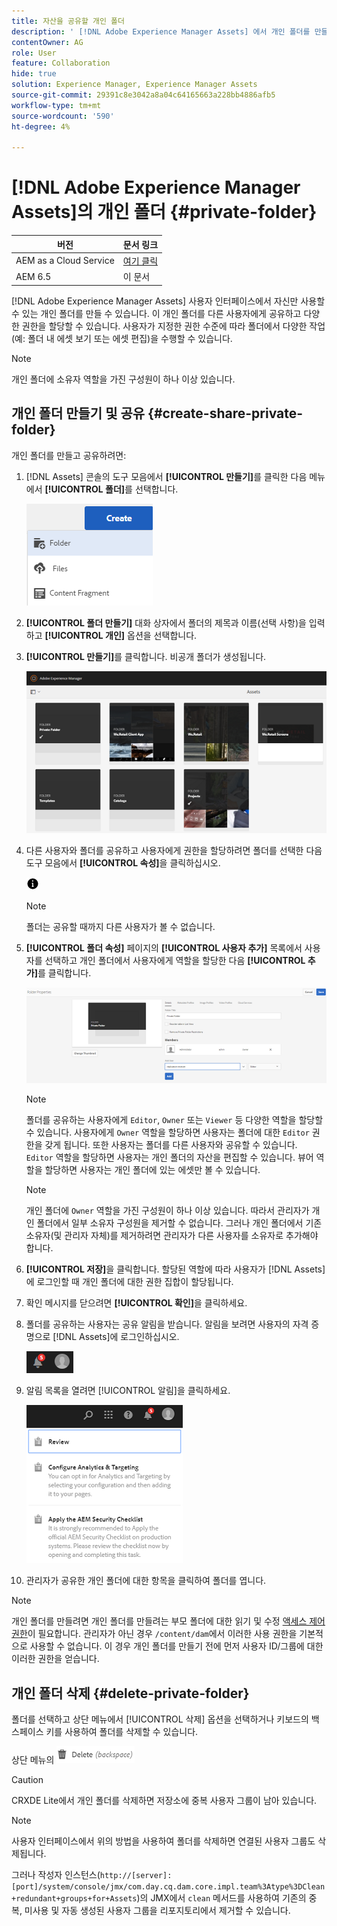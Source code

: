 ```yaml
---
title: 자산을 공유할 개인 폴더
description: ' [!DNL Adobe Experience Manager Assets] 에서 개인 폴더를 만들어 다른 사용자와 공유하고 사용자에게 다양한 권한을 할당하는 방법에 대해 알아보십시오.'
contentOwner: AG
role: User
feature: Collaboration
hide: true
solution: Experience Manager, Experience Manager Assets
source-git-commit: 29391c8e3042a8a04c64165663a228bb4886afb5
workflow-type: tm+mt
source-wordcount: '590'
ht-degree: 4%

---
```


# [!DNL Adobe Experience Manager Assets]의 개인 폴더 {#private-folder}

| 버전 | 문서 링크 |
| -------- | ---------------------------- |
| AEM as a Cloud Service | [여기 클릭](https://experienceleague.adobe.com/docs/experience-manager-cloud-service/content/assets/manage/private-folder.html?lang=en) |
| AEM 6.5 | 이 문서 |

[!DNL Adobe Experience Manager Assets] 사용자 인터페이스에서 자신만 사용할 수 있는 개인 폴더를 만들 수 있습니다. 이 개인 폴더를 다른 사용자에게 공유하고 다양한 권한을 할당할 수 있습니다. 사용자가 지정한 권한 수준에 따라 폴더에서 다양한 작업(예: 폴더 내 에셋 보기 또는 에셋 편집)을 수행할 수 있습니다.

>[!NOTE]
>
>개인 폴더에 소유자 역할을 가진 구성원이 하나 이상 있습니다.

## 개인 폴더 만들기 및 공유 {#create-share-private-folder}

개인 폴더를 만들고 공유하려면:

1. [!DNL Assets] 콘솔의 도구 모음에서 **[!UICONTROL 만들기]**&#x200B;를 클릭한 다음 메뉴에서 **[!UICONTROL 폴더]**&#x200B;를 선택합니다.

   ![에셋 폴더 만들기](assets/Create-folder.png)

1. **[!UICONTROL 폴더 만들기]** 대화 상자에서 폴더의 제목과 이름(선택 사항)을 입력하고 **[!UICONTROL 개인]** 옵션을 선택합니다.

1. **[!UICONTROL 만들기]**&#x200B;를 클릭합니다. 비공개 폴더가 생성됩니다.

   ![chlimage_1-413](assets/chlimage_1-413.png)

1. 다른 사용자와 폴더를 공유하고 사용자에게 권한을 할당하려면 폴더를 선택한 다음 도구 모음에서 **[!UICONTROL 속성]**&#x200B;을 클릭하십시오.

   ![정보 옵션](assets/do-not-localize/info-circle-icon.png)

   >[!NOTE]
   >
   >폴더는 공유할 때까지 다른 사용자가 볼 수 없습니다.

1. **[!UICONTROL 폴더 속성]** 페이지의 **[!UICONTROL 사용자 추가]** 목록에서 사용자를 선택하고 개인 폴더에서 사용자에게 역할을 할당한 다음 **[!UICONTROL 추가]**&#x200B;를 클릭합니다.

   ![chlimage_1-415](assets/chlimage_1-415.png)

   >[!NOTE]
   >
   >폴더를 공유하는 사용자에게 `Editor`, `Owner` 또는 `Viewer` 등 다양한 역할을 할당할 수 있습니다. 사용자에게 `Owner` 역할을 할당하면 사용자는 폴더에 대한 `Editor` 권한을 갖게 됩니다. 또한 사용자는 폴더를 다른 사용자와 공유할 수 있습니다. `Editor` 역할을 할당하면 사용자는 개인 폴더의 자산을 편집할 수 있습니다. 뷰어 역할을 할당하면 사용자는 개인 폴더에 있는 에셋만 볼 수 있습니다.

   >[!NOTE]
   >
   >개인 폴더에 `Owner` 역할을 가진 구성원이 하나 이상 있습니다. 따라서 관리자가 개인 폴더에서 일부 소유자 구성원을 제거할 수 없습니다. 그러나 개인 폴더에서 기존 소유자(및 관리자 자체)를 제거하려면 관리자가 다른 사용자를 소유자로 추가해야 합니다.

1. **[!UICONTROL 저장]**&#x200B;을 클릭합니다. 할당된 역할에 따라 사용자가 [!DNL Assets]에 로그인할 때 개인 폴더에 대한 권한 집합이 할당됩니다.
1. 확인 메시지를 닫으려면 **[!UICONTROL 확인]**&#x200B;을 클릭하세요.
1. 폴더를 공유하는 사용자는 공유 알림을 받습니다. 알림을 보려면 사용자의 자격 증명으로 [!DNL Assets]에 로그인하십시오.

   ![chlimage_1-416](assets/chlimage_1-416.png)

1. 알림 목록을 열려면 [!UICONTROL 알림]을 클릭하세요.

   ![알림 목록](assets/Assets-Notification.png)

1. 관리자가 공유한 개인 폴더에 대한 항목을 클릭하여 폴더를 엽니다.

>[!NOTE]
>
>개인 폴더를 만들려면 개인 폴더를 만들려는 부모 폴더에 대한 읽기 및 수정 [액세스 제어 권한](/help/sites-administering/security.md#permissions-in-aem)이 필요합니다. 관리자가 아닌 경우 `/content/dam`에서 이러한 사용 권한을 기본적으로 사용할 수 없습니다. 이 경우 개인 폴더를 만들기 전에 먼저 사용자 ID/그룹에 대한 이러한 권한을 얻습니다.

## 개인 폴더 삭제 {#delete-private-folder}

폴더를 선택하고 상단 메뉴에서 [!UICONTROL 삭제] 옵션을 선택하거나 키보드의 백스페이스 키를 사용하여 폴더를 삭제할 수 있습니다.

상단 메뉴의 ![삭제 옵션](assets/delete-option.png)

>[!CAUTION]
>
>CRXDE Lite에서 개인 폴더를 삭제하면 저장소에 중복 사용자 그룹이 남아 있습니다.

>[!NOTE]
>
>사용자 인터페이스에서 위의 방법을 사용하여 폴더를 삭제하면 연결된 사용자 그룹도 삭제됩니다.
>
>그러나 작성자 인스턴스(`http://[server]:[port]/system/console/jmx/com.day.cq.dam.core.impl.team%3Atype%3DClean+redundant+groups+for+Assets`)의 JMX에서 `clean` 메서드를 사용하여 기존의 중복, 미사용 및 자동 생성된 사용자 그룹을 리포지토리에서 제거할 수 있습니다.
